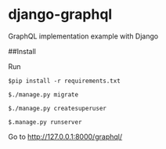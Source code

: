 # django-graphql
GraphQL implementation example with Django


##Install

Run

```
$pip install -r requirements.txt

$./manage.py migrate

$./manage.py createsuperuser

$.manage.py runserver
```

Go to http://127.0.0.1:8000/graphql/